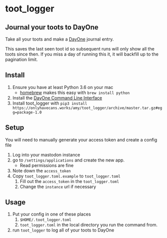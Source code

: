 # toot_logger

## Journal your toots to DayOne

Take all your toots and make a [DayOne](https://dayoneapp.com/) journal entry.

This saves the last seen toot id so subsequent runs will only show all the toots since then.
If you miss a day of running this it, it will backfill up to the pagination limit.

## Install

1. Ensure you have at least Python 3.6 on your mac
    - [homebrew](https://brew.sh/) makes this easy with `brew install python`
1. Install the [DayOne Command Line Interface](http://help.dayoneapp.com/tips-and-tutorials/command-line-interface-cli)
1. Install toot_logger with `pip3 install https://onlyhavecans.works/amy/toot_logger/archive/master.tar.gz#egg=package-1.0`


## Setup

You will need to manually generate your access token and create a config file

1. Log into your mastodon instance 
1. go to `/settings/applications` and create the new app.
    - Read permissions are fine
1. Note down the `access_token`
1. Copy `toot_logger.toml.example` to `toot_logger.toml`
    1. Fill out the `access_token` in the `toot_logger.toml`
    1. Change the `instance` url if necessary


## Usage

1. Put your config in one of these places
    1. `$HOME/.toot_logger.toml`
    1. `toot_logger.toml` in the local directory you run the command from.
1. run `toot_logger` to log all of your toots to DayOne
